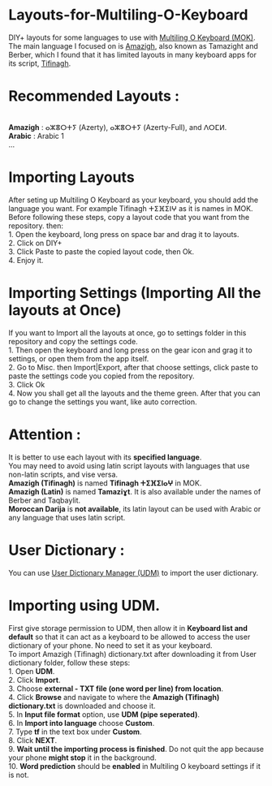 # Layouts-for-Multiling-O-Keyboard
DIY+ layouts for some languages to use with [Multiling O Keyboard (MOK)](https://play.google.com/store/apps/details?id=kl.ime.oh).
<br>The main language I focused on is [Amazigh](https://en.wikipedia.org/wiki/Berber_languages), also known as Tamazight and Berber, which I found that it has limited layouts in many keyboard apps for its script, [Tifinagh](https://en.wikipedia.org/wiki/Tifinagh).
# Recommended Layouts :
<br>**Amazigh** : ⴰⵣⴻⵔⵜⵢ (Azerty), ⴰⵣⴻⵔⵜⵢ (Azerty-Full), and ⴷⵔⵎⵍ.
<br>**Arabic** : Arabic 1
<br>...

# Importing Layouts
After seting up Multiling O Keyboard as your keyboard, you should add the language you want. For example Tifinagh ⵜⵉⴼⵉⵏⵖ as it is names in MOK.
<br> Before following these steps, copy a layout code that you want from the repository. then:
<br>1. Open the keyboard, long press on space bar and drag it to layouts.
<br>2. Click on DIY+
<br>3. Click Paste to paste the copied layout code, then Ok.
<br>4. Enjoy it.
# Importing Settings (Importing All the layouts at Once)
If you want to Import all the layouts at once, go to settings folder in this repository and copy the settings code.
<br>1. Then open the keyboard and long press on the gear icon and grag it to settings, or open them from the app itself.
<br>2. Go to Misc. then Import|Export, after that choose settings, click paste to paste the settings code you copied from the repository.
<br>3. Click Ok
<br>4. Now you shall get all the layouts and the theme green. After that you can go to change the settings you want, like auto correction.
# Attention :
It is better to use each layout with its **specified language**.
<br>You may need to avoid using latin script layouts with languages that use non-latin scripts, and vise versa.
<br>**Amazigh (Tifinagh)** is named **Tifinagh ⵜⵉⴼⵉⵏⴰⵖ** in MOK.
<br>**Amazigh (Latin)** is named **Tamaziɣt**. It is also available under the names of Berber and Taqbaylit.
<br>**Moroccan Darija** is **not available**, its latin layout can be used with Arabic or any language that uses latin script.
# User Dictionary :
You can use [User Dictionary Manager (UDM)](https://play.google.com/store/apps/details?id=com.usr.dict.mgr) to import the user dictionary.
 # Importing using UDM.
 First give storage permission to UDM, then allow it in **Keyboard list and default** so that it can act as a keyboard to be allowed to access the user dictionary of your phone. No need to set it as your keyboard.
<br>To import Amazigh (Tifinagh) dictionary.txt after downloading it from User dictionary folder, follow these steps:
<br>1. Open **UDM**.
<br>2. Click **Import**.
<br>3. Choose **external - TXT file (one word per line) from location**.
<br>4. Click **Browse** and navigate to where the **Amazigh (Tifinagh) dictionary.txt** is downloaded and choose it.
<br>5. In **Input file format** option, use **UDM (pipe seperated)**.
<br>6. In **Import into language** choose **Custom**.
<br>7. Type **tf** in the text box under **Custom**.
<br>8. Click **NEXT**.
<br>9. **Wait until the importing process is finished**. Do not quit the app because your phone **might stop** it in the background.
<br>10. **Word prediction** should be **enabled** in Multiling O keyboard settings if it is not.
